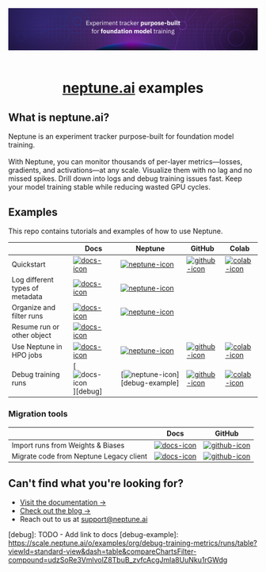 <div align="center">
    <img src="https://raw.githubusercontent.com/neptune-ai/neptune-client/assets/readme/Github-cover-022025.png" width="1500" />
    &nbsp;
 <h1><a href="https://neptune.ai">neptune.ai</a> examples</h1>
</div>

## What is neptune.ai?

Neptune is an experiment tracker purpose-built for foundation model training.<br>
<br>
With Neptune, you can monitor thousands of per-layer metrics—losses, gradients, and activations—at any scale. Visualize them with no lag and no missed spikes. Drill down into logs and debug training issues fast. Keep your model training stable while reducing wasted GPU cycles.<br>

## Examples

This repo contains tutorials and examples of how to use Neptune.

|                                 | Docs                         | Neptune                                 | GitHub                         | Colab                      |
| ------------------------------- | ---------------------------- | --------------------------------------- | ------------------------------ | -------------------------- |
| Quickstart                      | [![docs-icon]][quickstart]   | [![neptune-icon]][quickstart-example]   | [![github-icon]][qs-notebook]  | [![colab-icon]][qs-colab]  |
| Log different types of metadata | [![docs-icon]][log-metadata] | [![neptune-icon]][log-metadata-example] |                                |                            |
| Organize and filter runs        | [![docs-icon]][runs-table]   | [![neptune-icon]][runs-table-example]   |                                |                            |
| Resume run or other object      | [![docs-icon]][resume-run]   |                                         |                                |                            |
| Use Neptune in HPO jobs         | [![docs-icon]][hpo]          | [![neptune-icon]][hpo-example]          | [![github-icon]][hpo-notebook] | [![colab-icon]][hpo-colab] |
| Debug training runs             | [![docs-icon]][debug]        | [![neptune-icon]][debug-example]        | [![github-icon]][debug-notebook] | [![colab-icon]][debug-colab] |

### Migration tools

|                                         | Docs                         | GitHub                            |
| --------------------------------------- | -----------------------------| --------------------------------- |
| Import runs from Weights & Biases       | [![docs-icon]][from-wandb]   | [![github-icon]][from-wandb-code] |
| Migrate code from Neptune Legacy client | [![docs-icon]][from-legacy]  | [![github-icon]][from-legacy-code] |

## Can't find what you're looking for?

- [Visit the documentation &rarr;][docs]
- [Check out the blog &rarr;][blog]
- Reach out to us at [support@neptune.ai](mailto:support@neptune.ai)


<!-- Internal -->
[from-wandb-code]: utils/migration_tools/from_wandb/
[from-legacy-code]: utils/migration_tools/from_legacy_neptune/
[hpo-notebook]: how-to-guides/hpo/notebooks/Neptune_HPO.ipynb
[hpo-colab]: https://colab.research.google.com/github/neptune-ai/scale-examples/blob/master/how-to-guides/hpo/notebooks/Neptune_HPO.ipynb
[qs-notebook]: how-to-guides/quickstart/notebooks/neptune_quickstart.ipynb
[qs-colab]: https://colab.research.google.com/github/neptune-ai/scale-examples/blob/master/how-to-guides/quickstart/notebooks/neptune_quickstart.ipynb
[debug-notebook]: how-to-guides/debug-model-training-runs/debug_training_runs.ipynb
[debug-colab]: https://colab.research.google.com/github/neptune-ai/scale-examples/blob/master/how-to-guides/debug-model-training-runs/notebooks/debug_training_runs.ipynb

<!-- External -->
[blog]: https://neptune.ai/blog
[docs]: https://docs.neptune.ai/
[from-legacy]: https://docs.neptune.ai/migration_neptune
[from-wandb]: https://docs.neptune.ai/migration_wandb
[hpo]: https://docs.neptune.ai/hpo_tutorial
[hpo-example]: https://scale.neptune.ai/o/examples/org/hpo/runs/table?viewId=9d44261f-32a1-42e7-96ff-9b35edc4be66
[log-metadata]: https://docs.neptune.ai/log_metadata
[log-metadata-example]: https://scale.neptune.ai/o/examples/org/LLM-Pretraining/runs/details?viewId=9e6a41f4-69a5-4d9f-951c-b1304f2acf12&detailsTab=dashboard&dashboardId=9e6a5c4c-0c39-491f-9811-87eeb39a2603&runIdentificationKey=LLM-29&type=run&compare=uMlyIDUTmecveIHVma0eEB95Ei5xu8F_9qHOh0nynbtM
[quickstart]: https://docs.neptune.ai/quickstart
[quickstart-example]: https://scale.neptune.ai/examples/quickstart/reports/9ea26258-2aed-4441-9b58-bab619215f6f
[resume-run]: https://docs.neptune.ai/resume_run
[runs-table]: https://docs.neptune.ai/runs_table
[runs-table-example]: https://scale.neptune.ai/o/examples/org/LLM-Pretraining/runs/table?viewId=9e746462-f045-4ff2-9ac4-e41fa349b04d&detailsTab=dashboard&dash=table&type=run&compare=auto-5
[debug]: TODO - Add link to docs
[debug-example]: https://scale.neptune.ai/o/examples/org/debug-training-metrics/runs/table?viewId=standard-view&dash=table&compareChartsFilter-compound=udzSoRe3VmlvolZ8TbuB_zvfcAcgJmla8UuNku1rGWdg

<!-- Clickable icons -->
[docs-icon]: https://neptune.ai/wp-content/uploads/2023/06/file_icon.svg "Read the documentation"
[neptune-icon]: https://neptune.ai/wp-content/uploads/2023/01/Signet-svg-16x16-1.svg "See Neptune example"
[github-icon]: https://neptune.ai/wp-content/uploads/2023/06/Github-Monochrome-1.svg "See code on GitHub"
[colab-icon]: https://neptune.ai/wp-content/uploads/colab-icon.png "Open in Colab"
